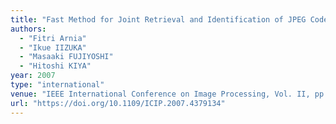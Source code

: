 ```yaml
---
title: "Fast Method for Joint Retrieval and Identification of JPEG Coded Images Based on DCT Sign"
authors:
  - "Fitri Arnia"
  - "Ikue IIZUKA"
  - "Masaaki FUJIYOSHI"
  - "Hitoshi KIYA"
year: 2007
type: "international"
venue: "IEEE International Conference on Image Processing, Vol. II, pp. MP-P1.10, San Antonio, TX, the U.S., 2007-09-17."
url: "https://doi.org/10.1109/ICIP.2007.4379134"
---
```

